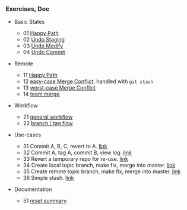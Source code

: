 
### Exercises, Doc

* Basic States
    * 01 [Happy Path](./egg_01_basic_states.md)
    * 02 [Undo Staging](./egg_02_basic_states.md)
    * 03 [Undo Modify](./egg_03_basic_states.md)
    * 04 [Undo Commit](./egg_04_basic_states.md)

* Remote
    * 11 [Happy Path](./egg_11_remote.md)
    * 12 [easy-case Merge Conflict](./egg_12_remote.md), handled with `git stash`
    * 13 [worst-case Merge Conflict](./egg_13_remote.md)
    * 14 [team merge](./egg_14_remote.md)

* Workflow
    * 21 [general workflow](./egg_21_workflow.md)
    * 22 [branch / tag flow](./egg_22_workflow.md)

* Use-cases
    * 31 Commit A, B, C, revert to A. [link](./egg_31_usecase.md)
    * 32 Commit A, tag A, commit B, view log. [link](./egg_32_usecase.md)
    * 33 Revert a temporary repo for re-use. [link](./egg_33_usecase.md)
    * 34 Create local topic branch, make fix, merge into master. [link](./egg_34_usecase.md)
    * 35 Create remote topic branch, make fix, merge into master. [link](./egg_35_usecase.md)
    * 36 Simple stash. [link](./egg_36_usecase.md)

* Documentation
    * 51 [reset summary](./egg_51_doc.md)
